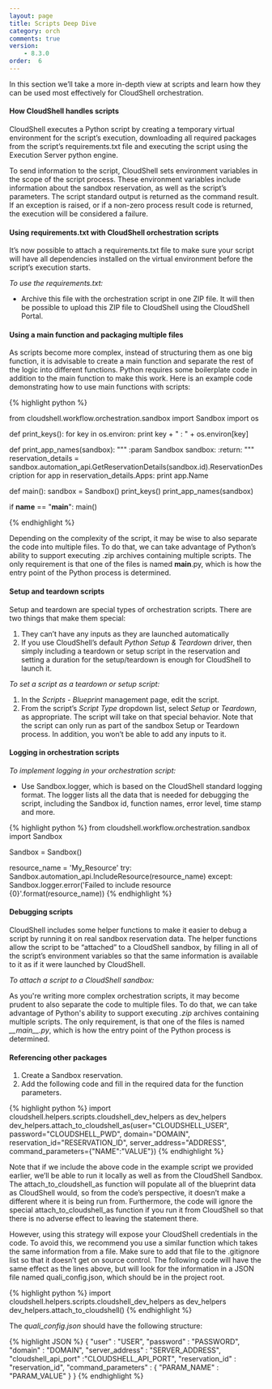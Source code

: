 ```yaml
---
layout: page
title: Scripts Deep Dive
category: orch
comments: true
version: 
    - 8.3.0
order:  6
---
```


In this section we’ll take a more in-depth view at scripts and learn how they can be used most effectively for CloudShell orchestration.

#### How CloudShell handles scripts

CloudShell executes a Python script by creating a temporary virtual environment for the script’s execution, downloading all required packages from the script’s requirements.txt file and executing the script using the Execution Server python engine. 

To send information to the script, CloudShell sets environment variables in the scope of the script process. These environment variables include information about the sandbox reservation, as well as the script’s parameters. The script standard output is returned as the command result. If an exception is raised, or if a non-zero process result code is returned, the execution will be considered a failure.


#### Using requirements.txt with CloudShell orchestration scripts

It’s now possible to attach a requirements.txt file to make sure your script will have all dependencies installed on the virtual environment before the script’s execution starts. 

*To use the requirements.txt:*
* Archive this file with the orchestration script in one ZIP file. It will then be possible to upload this ZIP file to CloudShell using the CloudShell Portal.

#### Using a main function and packaging multiple files

As scripts become more complex, instead of structuring them as one big function, it is advisable to create a main function and separate the rest of the logic into different functions. Python requires some boilerplate code in addition to the main function to make this work. Here is an example code demonstrating how to use main functions with scripts:

{% highlight python %}

from cloudshell.workflow.orchestration.sandbox import Sandbox
import os

def print_keys():
    for key in os.environ:
        print key + " : " + os.environ[key]

def print_app_names(sandbox):
    """
    :param Sandbox sandbox:
    :return:
    """
    reservation_details = sandbox.automation_api.GetReservationDetails(sandbox.id).ReservationDescription
    for app in reservation_details.Apps:
        print app.Name

def main():
    sandbox = Sandbox()
    print_keys()
    print_app_names(sandbox)

if __name__ == "__main__":
    main()

{% endhighlight %}

Depending on the complexity of the script, it may be wise to also separate the code into multiple files. To do that, we can take advantage of Python’s ability to support executing .zip archives containing multiple scripts. The only requirement is that one of the files is named ____main____.py, which is how the entry point of the Python process is determined.

#### Setup and teardown scripts

Setup and teardown are special types of orchestration scripts. There are two things that make them special:
1. They can’t have any inputs as they are launched automatically
2. If you use CloudShell’s default *Python Setup & Teardown* driver, then simply including a teardown or setup script in the reservation and setting a duration for the setup/teardown is enough for CloudShell to launch it.

*To set a script as a teardown or setup script:*

1. In the *Scripts - Blueprint* management page, edit the script. 
2. From the script’s *Script Type* dropdown list, select *Setup* or *Teardown*, as appropriate.
The script will take on that special behavior. Note that the script can only run as part of the sandbox Setup or Teardown process. In addition, you won’t be able to add any inputs to it.

#### Logging in orchestration scripts
*To implement logging in your orchestration script:*

* Use Sandbox.logger, which is based on the CloudShell standard logging format. 
The logger lists all the data that is needed for debugging the script, including the Sandbox id, function names, error level, time stamp and more.


{% highlight python %}
from cloudshell.workflow.orchestration.sandbox import Sandbox

Sandbox = Sandbox()

resource_name = 'My_Resource'
try:
    Sandbox.automation_api.IncludeResource(resource_name)
except:
    Sandbox.logger.error('Failed to include resource {0}'.format(resource_name))
{% endhighlight %}

#### Debugging scripts

CloudShell includes some helper functions to make it easier to debug a script by running it on real sandbox reservation data. The helper functions allow the script to be “attached” to a CloudShell sandbox, by filling in all of the script’s environment variables so that the same information is available to it as if it were launched by CloudShell.

*To attach a script to a CloudShell sandbox:*


As you're writing more complex orchestration scripts, it may become prudent to also separate
the code to multiple files. To do that, we can take advantage of Python's ability to support executing _.zip_ archives
containing multiple scripts. The only requirement, is that one of the files is named _\_\_main\_\_.py_, which is how
the entry point of the Python process is determined.

#### Referencing other packages

1. Create a Sandbox reservation. 
2. Add the following code and fill in the required data for the function parameters.

{% highlight python %}
import cloudshell.helpers.scripts.cloudshell_dev_helpers as dev_helpers
dev_helpers.attach_to_cloudshell_as(user="CLOUDSHELL_USER", password="CLOUDSHELL_PWD", domain="DOMAIN",
                                    reservation_id="RESERVATION_ID", server_address="ADDRESS", command_parameters={"NAME":"VALUE"})
{% endhighlight %}


Note that if we include the above code in the example script we provided earlier, we’ll be able to run it locally as well as from the CloudShell Sandbox. The attach_to_cloudshell_as function will populate all of the blueprint data as CloudShell would, so from the code’s perspective, it doesn’t make a different where it is being run from. Furthermore, the code will ignore the special attach_to_cloudshell_as function if you run it from CloudShell so that there is no adverse effect to leaving the statement there.


However, using this strategy will expose your CloudShell credentials in the code. To avoid this, we recommend you use a similar function which takes the same information from a file. Make sure to add that file to the .gitignore list so that it doesn’t get on source control. The following code will have the same effect as the lines above, but will look for the information in a JSON file named quali_config.json, which should be in the project root.

{% highlight python %}
import cloudshell.helpers.scripts.cloudshell_dev_helpers as dev_helpers
dev_helpers.attach_to_cloudshell()
{% endhighlight %}

The _quali_config.json_ should have the following structure:

{% highlight JSON %}
{
    "user" : "USER",
    "password" : "PASSWORD",
    "domain" : "DOMAIN",
    "server_address" : "SERVER_ADDRESS",
    "cloudshell_api_port" :"CLOUDSHELL_API_PORT",
    "reservation_id" : "reservation_id",
    "command_parameters" : { "PARAM_NAME" : "PARAM_VALUE"    }
}
{% endhighlight %}
